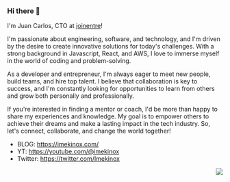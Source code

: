 ### Hi there 👋

I'm Juan Carlos, CTO at [joinentre](https://joinentre.com/)! 

I'm passionate about engineering, software, and technology, and I'm driven by the desire to create innovative solutions for today's challenges. With a strong background in Javascript, React, and AWS, I love to immerse myself in the world of coding and problem-solving.

As a developer and entrepreneur, I'm always eager to meet new people, build teams, and hire top talent. I believe that collaboration is key to success, and I'm constantly looking for opportunities to learn from others and grow both personally and professionally.

If you're interested in finding a mentor or coach, I'd be more than happy to share my experiences and knowledge. My goal is to empower others to achieve their dreams and make a lasting impact in the tech industry. So, let's connect, collaborate, and change the world together!

* BLOG: https://imekinox.com/
* YT: https://youtube.com/@imekinox
* Twitter: https://twitter.com/Imekinox
  
<p align="right"><img src="https://profile-counter.glitch.me/imekinox/count.svg" />

<!--
**imekinox/imekinox** is a ✨ _special_ ✨ repository because its `README.md` (this file) appears on your GitHub profile.

Here are some ideas to get you started:

- 🔭 I’m currently working on ...
- 🌱 I’m currently learning ...
- 👯 I’m looking to collaborate on ...
- 🤔 I’m looking for help with ...
- 💬 Ask me about ...
- 📫 How to reach me: ...
- 😄 Pronouns: ...
- ⚡ Fun fact: ...
-->

